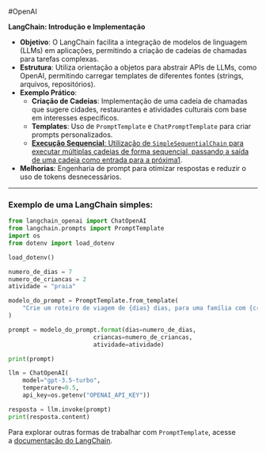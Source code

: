 #OpenAI

**LangChain: Introdução e Implementação**

- **Objetivo**: O LangChain facilita a integração de modelos de linguagem (LLMs) em aplicações, permitindo a criação de cadeias de chamadas para tarefas complexas.
- **Estrutura**: Utiliza orientação a objetos para abstrair APIs de LLMs, como OpenAI, permitindo carregar templates de diferentes fontes (strings, arquivos, repositórios).
- **Exemplo Prático**:
    - **Criação de Cadeias**: Implementação de uma cadeia de chamadas que sugere cidades, restaurantes e atividades culturais com base em interesses específicos.
    - **Templates**: Uso de `PromptTemplate` e `ChatPromptTemplate` para criar prompts personalizados.
    - [**Execução Sequencial**: Utilização de `SimpleSequentialChain` para executar múltiplas cadeias de forma sequencial, passando a saída de uma cadeia como entrada para a próxima](https://edgeservices.bing.com/edgesvc/chat?udsframed=1&form=SHORUN&clientscopes=chat,noheader,udsedgeshop,channelstable,ntpquery,devtoolsapi,udsinwin11,udsdlpconsent,udscstart,cspgrd,&shellsig=3ff0021e3dd193c7b2abd1225a528a5f775465cd&setlang=pt-BR&darkschemeovr=1&udsps=0&udspp=0#sjevt%7CDiscover.Chat.SydneyClickPageCitation%7Cadpclick%7C0%7C91b75620-a0d4-4400-9ac9-7cd78278d31c)[1](https://edgeservices.bing.com/edgesvc/chat?udsframed=1&form=SHORUN&clientscopes=chat,noheader,udsedgeshop,channelstable,ntpquery,devtoolsapi,udsinwin11,udsdlpconsent,udscstart,cspgrd,&shellsig=3ff0021e3dd193c7b2abd1225a528a5f775465cd&setlang=pt-BR&darkschemeovr=1&udsps=0&udspp=0#sjevt%7CDiscover.Chat.SydneyClickPageCitation%7Cadpclick%7C0%7C91b75620-a0d4-4400-9ac9-7cd78278d31c).
- **Melhorias**: Engenharia de prompt para otimizar respostas e reduzir o uso de tokens desnecessários.

---

### Exemplo de uma LangChain simples: 

```py
from langchain_openai import ChatOpenAI
from langchain.prompts import PromptTemplate
import os
from dotenv import load_dotenv

load_dotenv()

numero_de_dias = 7
numero_de_criancas = 2
atividade = "praia"

modelo_do_prompt = PromptTemplate.from_template(
    "Crie um roteiro de viagem de {dias} dias, para uma família com {criancas} crianças, que gostam de {atividade}."
)

prompt = modelo_do_prompt.format(dias=numero_de_dias,
                        criancas=numero_de_criancas,
                        atividade=atividade)

print(prompt)

llm = ChatOpenAI(
    model="gpt-3.5-turbo",
    temperature=0.5,
    api_key=os.getenv("OPENAI_API_KEY"))

resposta = llm.invoke(prompt)
print(resposta.content) 
```

Para explorar outras formas de trabalhar com `PromptTemplate`, acesse a [documentação do LangChain](https://api.python.langchain.com/en/latest/prompts/langchain_core.prompts.prompt.PromptTemplate.html).

